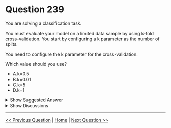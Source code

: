 # Question 239

You are solving a classification task.

You must evaluate your model on a limited data sample by using k-fold cross-validation. You start by configuring a k parameter as the number of splits.

You need to configure the k parameter for the cross-validation.

Which value should you use?

- A.k=0.5
- B.k=0.01
- C.k=5
- D.k=1

<details>
  <summary>Show Suggested Answer</summary>

<strong>C</strong><br>

</details>

<details>
  <summary>Show Discussions</summary>

<blockquote><p><strong>RSMCT2011</strong> <code>(Wed 01 Jul 2020 09:26)</code> - <em>Upvotes: 16</em></p><p>The choice of k is usually 5 or 10, but there is no formal rule. As k gets larger, the difference in size between the training set and the resampling subsets gets smaller. As this difference decreases, the bias of the technique becomes smaller
https://machinelearningmastery.com/k-fold-cross-validation/</p></blockquote>
<blockquote><p><strong>avinyc</strong> <code>(Sun 05 Jan 2025 00:34)</code> - <em>Upvotes: 1</em></p><p>It should be C (k=5)</p></blockquote>
<blockquote><p><strong>kay1101</strong> <code>(Fri 22 Nov 2024 08:45)</code> - <em>Upvotes: 1</em></p><p>It&#x27;s C. usually 5 or 10.</p></blockquote>
<blockquote><p><strong>james2033</strong> <code>(Fri 19 Apr 2024 03:50)</code> - <em>Upvotes: 1</em></p><p>Default value of k-fold cross-validation is 10 . https://learn.microsoft.com/en-us/azure/machine-learning/component-reference/cross-validate-model?view=azureml-api-2#how-cross-validation-works . Choose nearest answer, it is C with k = 5 .</p></blockquote>
<blockquote><p><strong>orionduo</strong> <code>(Thu 29 Feb 2024 07:39)</code> - <em>Upvotes: 1</em></p><p>5 is correct</p></blockquote>
<blockquote><p><strong>synapse</strong> <code>(Wed 14 Sep 2022 06:54)</code> - <em>Upvotes: 2</em></p><p>B. 10 is the answer</p></blockquote>
<blockquote><p><strong>roncil</strong> <code>(Sat 12 Aug 2023 21:48)</code> - <em>Upvotes: 3</em></p><p>B. 0.01 is not 10 that&#x27;s wrong. I think the best answer is 5</p></blockquote>
<blockquote><p><strong>SnowCheetah</strong> <code>(Thu 16 Dec 2021 09:48)</code> - <em>Upvotes: 4</em></p><p>based on process on elimination
K cannot be less than 1, thus 0.9, 0.5
K= 1 meaning does experiment only 1 time which shouldn&#x27;t do fo k fold validation
Thus k =10 is possible correct answer

In the choice number of K, there is not formal value that should do. https://machinelearningmastery.com/k-fold-cross-validation/</p></blockquote>

<blockquote><p><strong>levm39</strong> <code>(Tue 14 Dec 2021 14:36)</code> - <em>Upvotes: 1</em></p><p>k=5, answer is missing</p></blockquote>
<blockquote><p><strong>ATT</strong> <code>(Tue 16 Mar 2021 04:53)</code> - <em>Upvotes: 2</em></p><p>https://docs.microsoft.com/en-us/azure/machine-learning/algorithm-module-reference/cross-validate-model</p></blockquote>

</details>

---

[<< Previous Question](question_238.md) | [Home](../index.md) | [Next Question >>](question_240.md)
